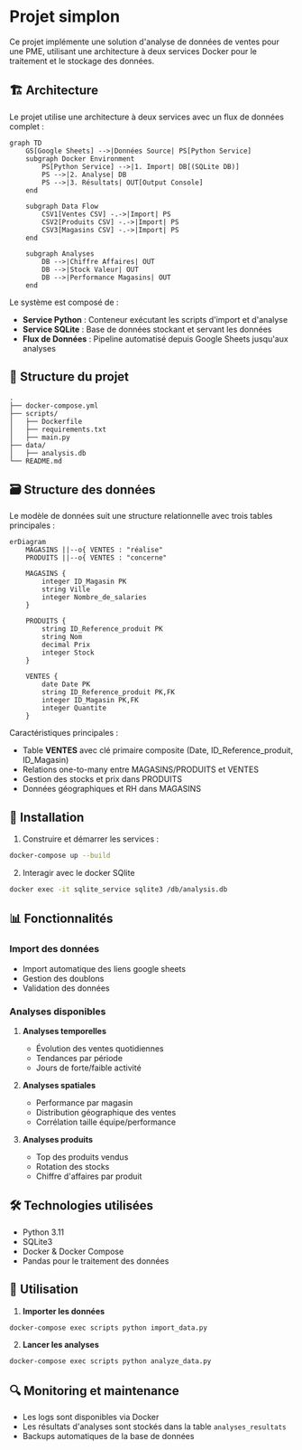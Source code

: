 # Projet simplon

Ce projet implémente une solution d'analyse de données de ventes pour une PME, utilisant une architecture à deux services Docker pour le traitement et le stockage des données.

## 🏗 Architecture

Le projet utilise une architecture à deux services avec un flux de données complet :

```mermaid
graph TD
    GS[Google Sheets] -->|Données Source| PS[Python Service]
    subgraph Docker Environment
        PS[Python Service] -->|1. Import| DB[(SQLite DB)]
        PS -->|2. Analyse| DB
        PS -->|3. Résultats| OUT[Output Console]
    end
    
    subgraph Data Flow
        CSV1[Ventes CSV] -.->|Import| PS
        CSV2[Produits CSV] -.->|Import| PS
        CSV3[Magasins CSV] -.->|Import| PS
    end
    
    subgraph Analyses
        DB -->|Chiffre Affaires| OUT
        DB -->|Stock Valeur| OUT
        DB -->|Performance Magasins| OUT
    end
```

Le système est composé de :
- **Service Python** : Conteneur exécutant les scripts d'import et d'analyse
- **Service SQLite** : Base de données stockant et servant les données
- **Flux de Données** : Pipeline automatisé depuis Google Sheets jusqu'aux analyses

## 📁 Structure du projet

```
.
├── docker-compose.yml
├── scripts/
│   ├── Dockerfile
│   ├── requirements.txt
│   ├── main.py
├── data/
│   ├── analysis.db
└── README.md
```

## 🗃 Structure des données

Le modèle de données suit une structure relationnelle avec trois tables principales :

```mermaid
erDiagram
    MAGASINS ||--o{ VENTES : "réalise"
    PRODUITS ||--o{ VENTES : "concerne"
    
    MAGASINS {
        integer ID_Magasin PK
        string Ville
        integer Nombre_de_salaries
    }
    
    PRODUITS {
        string ID_Reference_produit PK
        string Nom
        decimal Prix
        integer Stock
    }
    
    VENTES {
        date Date PK
        string ID_Reference_produit PK,FK
        integer ID_Magasin PK,FK
        integer Quantite
    }
```

Caractéristiques principales :
- Table **VENTES** avec clé primaire composite (Date, ID_Reference_produit, ID_Magasin)
- Relations one-to-many entre MAGASINS/PRODUITS et VENTES
- Gestion des stocks et prix dans PRODUITS
- Données géographiques et RH dans MAGASINS

## 🚀 Installation

1. Construire et démarrer les services :
```bash
docker-compose up --build
```

2. Interagir avec le docker SQlite
```bash
docker exec -it sqlite_service sqlite3 /db/analysis.db
```

## 📊 Fonctionnalités

### Import des données
- Import automatique des liens google sheets
- Gestion des doublons
- Validation des données

### Analyses disponibles
1. **Analyses temporelles**
   - Évolution des ventes quotidiennes
   - Tendances par période
   - Jours de forte/faible activité

2. **Analyses spatiales**
   - Performance par magasin
   - Distribution géographique des ventes
   - Corrélation taille équipe/performance

3. **Analyses produits**
   - Top des produits vendus
   - Rotation des stocks
   - Chiffre d'affaires par produit

## 🛠 Technologies utilisées

- Python 3.11
- SQLite3
- Docker & Docker Compose
- Pandas pour le traitement des données

## 📝 Utilisation

1. **Importer les données**
```bash
docker-compose exec scripts python import_data.py
```

2. **Lancer les analyses**
```bash
docker-compose exec scripts python analyze_data.py
```

## 🔍 Monitoring et maintenance

- Les logs sont disponibles via Docker
- Les résultats d'analyses sont stockés dans la table `analyses_resultats`
- Backups automatiques de la base de données
